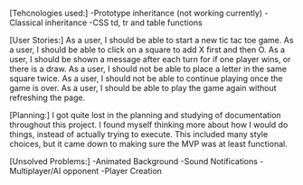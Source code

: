 [Tehcnologies used:]
-Prototype inheritance (not working currently)
-Classical inheritance
-CSS td, tr and table functions


[User Stories:]
As a user, I should be able to start a new tic tac toe game.
As a user, I should be able to click on a square to add X first and then O.
As a user, I should be shown a message after each turn for if one player wins, or there is a draw.
As a user, I should not be able to place a letter in the same square twice.
As a user, I should not be able to continue playing once the game is over.
As a user, I should be able to play the game again without refreshing the page.



[Planning:]
I got quite lost in the planning and studying of documentation throughout this project. I found myself thinking more about how I would do things, 
instead of actually trying to execute. This included many style choices, but it came down to making sure the MVP was at least functional.


[Unsolved Problems:]
-Animated Background
-Sound Notifications
-Multiplayer/AI opponent
-Player Creation

